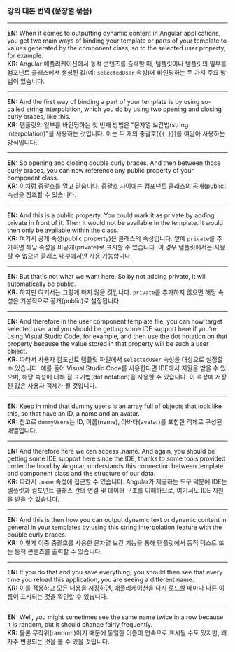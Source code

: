### 강의 대본 번역 (문장별 묶음)
---

**EN:** When it comes to outputting dynamic content in Angular applications, you get two main ways of binding your template or parts of your template to values generated by the component class, so to the selected user property, for example.  
**KR:** Angular 애플리케이션에서 동적 콘텐츠를 출력할 때, 템플릿이나 템플릿의 일부를 컴포넌트 클래스에서 생성된 값(예: `selectedUser` 속성)에 바인딩하는 두 가지 주요 방법이 있습니다.

---

**EN:** And the first way of binding a part of your template is by using so-called string interpolation, which you do by using two opening and closing curly braces, like this.  
**KR:** 템플릿의 일부를 바인딩하는 첫 번째 방법은 "문자열 보간법(string interpolation)"을 사용하는 것입니다. 이는 두 개의 중괄호(`{{ }}`)를 여닫아 사용하는 방식입니다.

---

**EN:** So opening and closing double curly braces. And then between those curly braces, you can now reference any public property of your component class.  
**KR:** 이처럼 중괄호를 열고 닫습니다. 중괄호 사이에는 컴포넌트 클래스의 공개(public) 속성을 참조할 수 있습니다.

---

**EN:** And this is a public property. You could mark it as private by adding private in front of it. Then it would not be available in the template. It would then only be available within the class.  
**KR:** 여기서 공개 속성(public property)은 클래스의 속성입니다. 앞에 `private`를 추가하면 해당 속성을 비공개(private)로 표시할 수 있습니다. 이 경우 템플릿에서는 사용할 수 없으며 클래스 내부에서만 사용 가능합니다.

---

**EN:** But that's not what we want here. So by not adding private, it will automatically be public.  
**KR:** 하지만 여기서는 그렇게 하지 않을 것입니다. `private`를 추가하지 않으면 해당 속성은 기본적으로 공개(public)로 설정됩니다.

---

**EN:** And therefore in the user component template file, you can now target selected user and you should be getting some IDE support here if you're using Visual Studio Code, for example, and then use the dot notation on that property because the value stored in that property will be such a user object.  
**KR:** 따라서 사용자 컴포넌트 템플릿 파일에서 `selectedUser` 속성을 대상으로 설정할 수 있습니다. 예를 들어 Visual Studio Code를 사용한다면 IDE에서 지원을 받을 수 있으며, 해당 속성에 대해 점 표기법(dot notation)을 사용할 수 있습니다. 이 속성에 저장된 값은 사용자 객체가 될 것입니다.

---

**EN:** Keep in mind that dummy users is an array full of objects that look like this, so that have an ID, a name and an avatar.  
**KR:** 참고로 `dummyUsers`는 ID, 이름(name), 아바타(avatar)를 포함한 객체로 구성된 배열입니다.

---

**EN:** And therefore here we can access .name. And again, you should be getting some IDE support here since the IDE, thanks to some tools provided under the hood by Angular, understands this connection between template and component class and the structure of our data.  
**KR:** 따라서 `.name` 속성에 접근할 수 있습니다. Angular가 제공하는 도구 덕분에 IDE는 템플릿과 컴포넌트 클래스 간의 연결 및 데이터 구조를 이해하므로, 여기서도 IDE 지원을 받을 수 있습니다.

---

**EN:** And this is then how you can output dynamic text or dynamic content in general in your templates by using this string interpolation feature with the double curly braces.  
**KR:** 이렇게 이중 중괄호를 사용한 문자열 보간 기능을 통해 템플릿에서 동적 텍스트 또는 동적 콘텐츠를 출력할 수 있습니다.

---

**EN:** If you do that and you save everything, you should then see that every time you reload this application, you are seeing a different name.  
**KR:** 이를 적용하고 모든 내용을 저장하면, 애플리케이션을 다시 로드할 때마다 다른 이름이 표시되는 것을 확인할 수 있습니다.

---

**EN:** Well, you might sometimes see the same name twice in a row because it is random, but it should change fairly frequently.  
**KR:** 물론 무작위(random)이기 때문에 동일한 이름이 연속으로 표시될 수도 있지만, 꽤 자주 변경되는 것을 볼 수 있을 것입니다.

